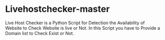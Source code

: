 # Livehostchecker-master
Live Host Checker is a Python Script for Detection the Availability of Website to Check Website is live or Not. In this Script you have to Provide a Domain list to Check Exist or Not.
